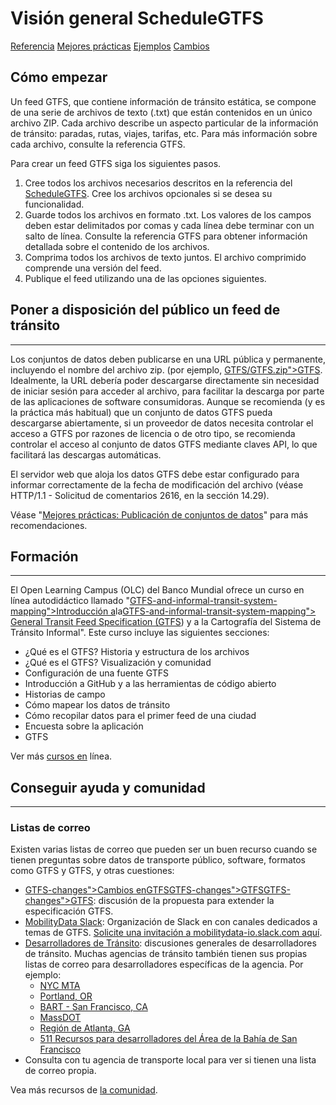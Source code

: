 # Visión general ScheduleGTFS

<div class="landing-page">
   <a class="button" href="reference">Referencia</a>
   <a class="button" href="best-practices">Mejores prácticas</a>
   <a class="button" href="examples">Ejemplos</a>
   <a class="button" href="changes">Cambios</a>
</div>

## Cómo empezar

Un feed GTFS, que contiene información de tránsito estática, se compone de una serie de archivos de texto (.txt) que están contenidos en un único archivo ZIP. Cada archivo describe un aspecto particular de la información de tránsito: paradas, rutas, viajes, tarifas, etc. Para más información sobre cada archivo, consulte la referencia GTFS.

Para crear un feed GTFS siga los siguientes pasos.

1. Cree todos los archivos necesarios descritos en la referencia del [ScheduleGTFS](reference). Cree los archivos opcionales si se desea su funcionalidad.
1. Guarde todos los archivos en formato .txt. Los valores de los campos deben estar delimitados por comas y cada línea debe terminar con un salto de línea. Consulte la referencia GTFS para obtener información detallada sobre el contenido de los archivos.
1. Comprima todos los archivos de texto juntos. El archivo comprimido comprende una versión del feed.
1. Publique el feed utilizando una de las opciones siguientes.

## Poner a disposición del público un feed de tránsito

<hr/>

Los conjuntos de datos deben publicarse en una URL pública y permanente, incluyendo el nombre del archivo zip. (por ejemplo, [GTFS/GTFS.zip">GTFS](<http://www.agency.org/\<glossary variable=>). Idealmente, la URL debería poder descargarse directamente sin necesidad de iniciar sesión para acceder al archivo, para facilitar la descarga por parte de las aplicaciones de software consumidoras. Aunque se recomienda (y es la práctica más habitual) que un conjunto de datos GTFS pueda descargarse abiertamente, si un proveedor de datos necesita controlar el acceso a GTFS por razones de licencia o de otro tipo, se recomienda controlar el acceso al conjunto de datos GTFS mediante claves API, lo que facilitará las descargas automáticas.

El servidor web que aloja los datos GTFS debe estar configurado para informar correctamente de la fecha de modificación del archivo (véase HTTP/1.1 - Solicitud de comentarios 2616, en la sección 14.29).

Véase "[Mejores prácticas: Publicación de conjuntos de datos](best-practices/#dataset-publishing-general-practices)" para más recomendaciones.

## Formación

<hr/>

El Open Learning Campus (OLC) del Banco Mundial ofrece un curso en línea autodidáctico llamado "[GTFS-and-informal-transit-system-mapping">Introducción a](<https://olc.worldbank.org/content/introduction-general-transit-feed-specification-\<glossary variable=>)la[GTFS-and-informal-transit-system-mapping"> General Transit Feed Specification (GTFS](<https://olc.worldbank.org/content/introduction-general-transit-feed-specification-\<glossary variable=>)) y a la Cartografía del Sistema de Tránsito Informal". Este curso incluye las siguientes secciones:

* ¿Qué es el GTFS? Historia y estructura de los archivos
* ¿Qué es el GTFS? Visualización y comunidad
* Configuración de una fuente GTFS
* Introducción a GitHub y a las herramientas de código abierto
* Historias de campo
* Cómo mapear los datos de tránsito
* Cómo recopilar datos para el primer feed de una ciudad
* Encuesta sobre la aplicación
* GTFS

Ver más [cursos en](../resources/other/#on-line-courses) línea.

## Conseguir ayuda y comunidad

<hr/>

### Listas de correo

Existen varias listas de correo que pueden ser un buen recurso cuando se tienen preguntas sobre datos de transporte público, software, formatos como GTFS y GTFS, y otras cuestiones:

* [GTFS-changes">Cambios enGTFS](<https://groups.google.com/group/\<glossary variable=>)[GTFS-changes">GTFS](<https://groups.google.com/group/\<glossary variable=>)[GTFS-changes">GTFS](<https://groups.google.com/group/\<glossary variable=>): discusión de la propuesta para extender la especificación GTFS.
* [MobilityData Slack](https://mobilitydata-io.slack.com/): Organización de Slack en con canales dedicados a temas de GTFS. [Solicite una invitación a mobilitydata-io.slack.com aquí](https://share.mobilitydata.org/slack).
* [Desarrolladores de Tránsito](https://groups.google.com/group/transit-developers): discusiones generales de desarrolladores de tránsito. Muchas agencias de tránsito también tienen sus propias listas de correo para desarrolladores específicas de la agencia. Por ejemplo:
  * [NYC MTA](https://groups.google.com/group/mtadeveloperresources)
  * [Portland, OR](https://groups.google.com/group/transit-developers-pdx)
  * [BART - San Francisco, CA](https://groups.google.com/group/bart-developers)
  * [MassDOT](https://groups.google.com/group/massdotdevelopers)
  * [Región de Atlanta, GA](https://groups.google.com/forum/#!forum/atl-transit-developers)
  * [511 Recursos para desarrolladores del Área de la Bahía de San Francisco](https://groups.google.com/forum/#!forum/511sfbaydeveloperresources)
* Consulta con tu agencia de transporte local para ver si tienen una lista de correo propia.

Vea más recursos de [la comunidad](../resources/community).
